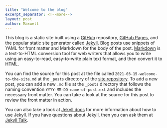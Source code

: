 ```yaml
---
title: "Welcome to the blog"
excerpt_separator: <!--more-->
layout: post
author: Maxwell
--- 
```


This blog is a static site built using a [GitHub](https://github.com/) repository, [GitHub Pages](https://pages.github.com/), and the popular static site generator called [Jekyll](https://jekyllrb.com/). Blog posts use snippets of YAML for front matter and Markdown for the body of the post. [Markdown](https://daringfireball.net/projects/markdown/) is a text-to-HTML conversion tool for web writers that allows you to write using an easy-to-read, easy-to-write plain text format, and then convert it to HTML.

You can find the source for this post at the file called `2021-03-15-welcome-to-the-site.md` at the `_posts` directory of the [site repository](https://github.com/maxgray20/english-3210). To add a new post, you can add a new `.md` file at the `_posts` directory that follows the naming convention `YYYY-MM-DD-name-of-post.ext` and includes the necessary front matter. You can take a look at the source for this post to review the front matter in action.

<!--more-->

You can also take a look at [Jekyll docs][jekyll-docs] for more information about how to use Jekyll. If you have questions about Jekyll, then you can ask them at [Jekyll Talk][jekyll-talk].

[jekyll-docs]: http://jekyllrb.com/docs/home
[jekyll-talk]: https://talk.jekyllrb.com/
